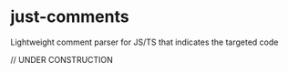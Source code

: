 # just-comments
Lightweight comment parser for JS/TS that indicates the targeted code

// UNDER CONSTRUCTION
